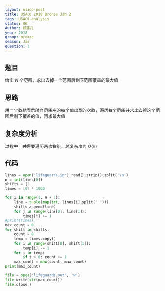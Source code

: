 ```yaml
---
layout: usaco-post
title: USACO 2018 Bronze Jan 2
tags: USACO-analysis
status: OK
Author: 杨菲凡
year: 2018
group: Bronze
season: Jan
question: 2
---
```

## 题目

给出 $N$ 个范围，求出去掉一个范围后剩下范围覆盖的最大值

## 思路

用一个数组表示所有范围中的每个值出现的次数，遍历每个范围并求出去掉这个范围后剩下覆盖的值，再求最大值

## 复杂度分析

过程中一共需要遍历两次数组，总复杂度为 $O(n)$

## 代码

```python
lines = open('lifeguards.in').read().strip().split('\n')
n = int(lines[0])
shifts = []
times = [0] * 1000

for i in range(1, n + 1):
	line = tuple(map(int, lines[i].split(' ')))
	shifts.append(line)
	for j in range(line[0], line[1]):
		times[j] += 1
#print(times)
max_count = 0
for shift in shifts:
	count = 0
	temp = times.copy()	
	for i in range(shift[0], shift[1]):
		temp[i] -= 1
	for i in temp:
		if i > 0: count += 1
	max_count = max(count, max_count)
print(max_count)

file = open('lifeguards.out', 'w')
file.write(str(max_count))
file.close()
```
